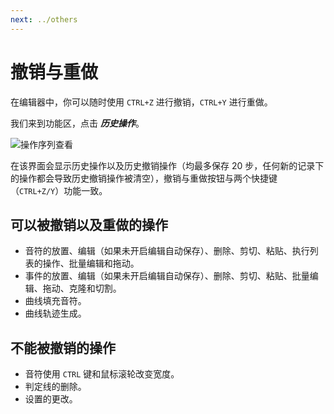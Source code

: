 ```yaml
---
next: ../others
---
```

# 撤销与重做

在编辑器中，你可以随时使用 `CTRL+Z` 进行撤销，`CTRL+Y` 进行重做。

我们来到功能区，点击 ***历史操作***。

![操作序列查看](/assets/imgs/contents/操作序列查看.avif)

在该界面会显示历史操作以及历史撤销操作（均最多保存 20 步，任何新的记录下的操作都会导致历史撤销操作被清空），撤销与重做按钮与两个快捷键（`CTRL+Z/Y`）功能一致。

## 可以被撤销以及重做的操作

- 音符的放置、编辑（如果未开启编辑自动保存）、删除、剪切、粘贴、执行列表的操作、批量编辑和拖动。
- 事件的放置、编辑（如果未开启编辑自动保存）、删除、剪切、粘贴、批量编辑、拖动、克隆和切割。
- 曲线填充音符。
- 曲线轨迹生成。

## 不能被撤销的操作

- 音符使用 `CTRL` 键和鼠标滚轮改变宽度。
- 判定线的删除。
- 设置的更改。
